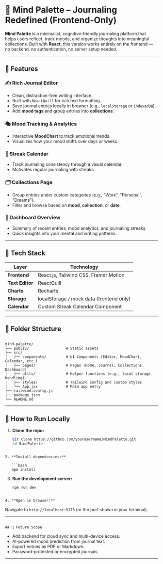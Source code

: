 # 🧠 Mind Palette – Journaling Redefined (Frontend-Only)

**Mind Palette** is a minimalist, cognitive-friendly journaling platform that helps users reflect, track moods, and organize thoughts into meaningful collections. Built with **React**, this version works entirely on the frontend — no backend, no authentication, no server setup needed.

---

## 🌟 Features

### ✍️ Rich Journal Editor
- Clean, distraction-free writing interface.
- Built with `ReactQuill` for rich text formatting.
- Save journal entries locally in browser (e.g., `localStorage` or `IndexedDB`).
- Add **mood tags** and group entries into **collections**.

### 🎭 Mood Tracking & Analytics
- Interactive **MoodChart** to track emotional trends.
- Visualizes how your mood shifts over days or weeks.

### 📅 Streak Calendar
- Track journaling consistency through a visual calendar.
- Motivates regular journaling with streaks.

### 🗂️ Collections Page
- Group entries under custom categories (e.g., "Work", "Personal", "Dreams").
- Filter and browse based on **mood**, **collection**, or **date**.

### 🧭 Dashboard Overview
- Summary of recent entries, mood analytics, and journaling streaks.
- Quick insights into your mental and writing patterns.

---

## 🚀 Tech Stack

| Layer        | Technology                         |
|--------------|-------------------------------------|
| **Frontend** | React.js, Tailwind CSS, Framer Motion |
| **Text Editor** | ReactQuill                      |
| **Charts**   | Recharts                           |
| **Storage**  | localStorage / mock data (frontend only) |
| **Calendar** | Custom Streak Calendar Component   |

---

## 📁 Folder Structure

```

mind-palette/
├── public/                 # Static assets
├── src/
│   ├── components/         # UI Components (Editor, MoodChart, Calendar, etc.)
│   ├── pages/              # Pages (Home, Journal, Collections, Dashboard)
│   ├── utils/              # Helper functions (e.g., local storage handling)
│   ├── styles/             # Tailwind config and custom styles
│   └── App.jsx             # Main app entry
├── tailwind.config.js
├── package.json
└── README.md

````

---

## 🧪 How to Run Locally

1. **Clone the repo:**
   ```bash
   git clone https://github.com/yourusername/MindPalette.git
   cd MindPalette
````

2. **Install dependencies:**

   ```bash
   npm install
 ````

3. **Run the development server:**

   ```bash
   npm run dev
```

4. **Open in browser:**
```
   Navigate to `http://localhost:5173` (or the port shown in your terminal).

---
```

## 🧩 Future Scope

```

* Add backend for cloud sync and multi-device access.
* AI-powered mood prediction from journal text.
* Export entries as PDF or Markdown.
* Password-protected or encrypted journals.

---
```
